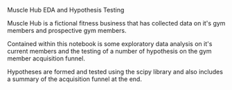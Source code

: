 Muscle Hub EDA and Hypothesis Testing

Muscle Hub is a fictional fitness business that has collected data on it's gym members
and prospective gym members.

Contained within this notebook is some exploratory data analysis on it's current members and
the testing of a number of hypothesis on the gym member acquisition funnel.

Hypotheses are formed and tested using the scipy library and also includes a summary of the acquisition
funnel at the end.
